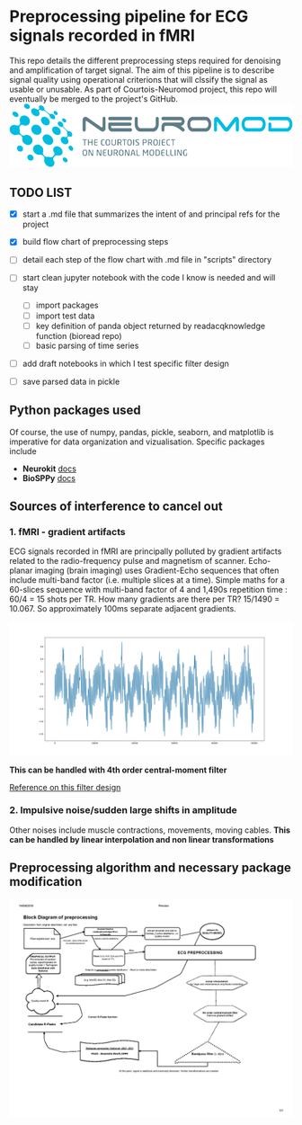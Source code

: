 # Preprocessing pipeline for ECG signals recorded in fMRI #

This repo details the different preprocessing steps required for denoising and amplification of target signal. 
The aim of this pipeline is to describe signal quality using operational criterions that will clssify the signal as usable or unusable. As part of Courtois-Neuromod project, this repo will eventually be merged to the project's GitHub. ![Neuromod](logo-vector-rgb.png)

## TODO LIST ##
- [x] start a .md file that summarizes the intent of and principal refs for the project
- [x] build flow chart of preprocessing steps
- [ ] detail each step of the flow chart with .md file in "scripts" directory
- [ ] start clean jupyter notebook with the code I know is needed and will stay
	- [ ] import packages
	- [ ] import test data
	- [ ] key definition of panda object returned by readacqknowledge function (bioread repo)
	- [ ] basic parsing of time series
- [ ] add draft notebooks in which I test specific filter design
- [ ] save parsed data in pickle



## Python packages used ##
Of course, the use of numpy, pandas, pickle, seaborn, and matplotlib is imperative for data organization and vizualisation.
Specific packages include
* __Neurokit__ [docs](https://www.neurokit.readthedocs.io/en/latest/)
* __BioSPPy__ [docs](https://www.biosppy.readthedocs.io/en/stable/)



## Sources of interference to cancel out ##

### 1. fMRI - gradient artifacts ###
ECG signals recorded in fMRI are principally polluted by gradient artifacts related to the radio-frequency pulse and magnetism of scanner. Echo-planar imaging (brain imaging) uses Gradient-Echo sequences that often include multi-band factor (i.e. multiple slices at a time). Simple maths for a 60-slices sequence with multi-band factor of 4 and 1,490s repetition time : 60/4 = 15 shots per TR. How many gradients are there per TR? 15/1490 = 10.067. So approximately 100ms separate adjacent gradients.

![Polluted ECG](polluted-ecg-example.jpg "polluted ECG")

**This can be handled with 4th order central-moment filter** 

[Reference on this filter design](https://www.ncbi.nlm.nih.gov/pubmed/28981438/)

### 2. Impulsive noise/sudden large shifts in amplitude ###

Other noises include muscle contractions, movements, moving cables. 
**This can be handled by linear interpolation and non linear transformations**



## Preprocessing algorithm and necessary package modification ##

![overall structure](preproc-flow-chart.jpg)



